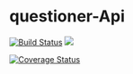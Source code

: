# questioner-Api

[![Build Status](https://travis-ci.org/innocentEdosa/questioner-Api.svg?branch=develop)](https://travis-ci.org/innocentEdosa/questioner-Api) 
<a href="https://codeclimate.com/github/innocentEdosa/questioner-Api/maintainability"><img src="https://api.codeclimate.com/v1/badges/1ff05663a18902f0121c/maintainability" /></a>

[![Coverage Status](https://coveralls.io/repos/github/innocentEdosa/questioner-Api/badge.svg?branch=develop)](https://coveralls.io/github/innocentEdosa/questioner-Api?branch=develop)
